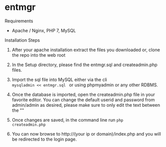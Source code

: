 # entmgr

Requirements
+ Apache / Nginx, PHP 7, MySQL

Installation Steps

1. After your apache installation extract the files you downloaded or, clone the repo into the web root

2. In the Setup directory, please find the entmgr.sql and createadmin.php files.

3. Import the sql file into MySQL either via the cli <code> mysqladmin << entmgr.sql </code> or using phpmyadmin or any other RDBMS.

4. Once the database is imported, open the createadmin.php file in your favorite editor. 
   You can change the default userid and password from admin/admin as desired, please make sure to only edit the text between the ""

5. Once changes are saved, in the command line run <code>php createadmin.php</code>

6. You can now browse to http://(your ip or domain)/index.php and you will be redirected to the login page.

